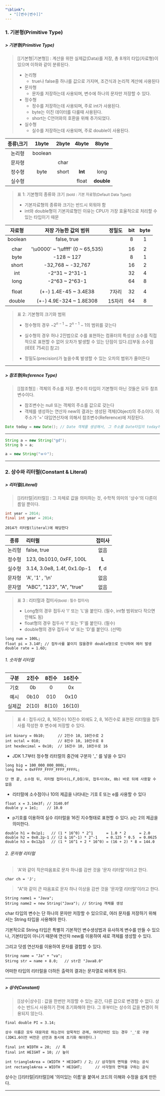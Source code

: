 ```yaml
---
"\blink":
  - "[[변수|변수]]"
---
```

### 1. 기본형(Primitive Type)
##### > 기본형(Primitive Type)
>[[기본형|기본형]] : 계산을 위한 실제값(Data)를 저장, 총 8개의 타입(자료형)이 있으며 이하와 같이 분류된다.
>	- 논리형
>		- true나 false중 하나를 값으로 가지며, 조건식과 논리적 계산에 사용된다
>	- 문자형
>		- 문자를 저장하는데 사용되며, 변수에 하나의 문자만 저장할 수 있다.
>	- 정수형
>		- 정수를 저장하는데 사용되며, 주로 int가 사용된다.
>		- byte는 이진 데이터를 다룰때 사용된다.
>		- short는 C언어와의 호환을 위해 추가되었다.
>	- 실수형
>		- 실수를 저장하는데 사용되며, 주로 double이 사용된다.

| 종류\크기 | 1byte | 2byte | 4byte | 8byte |
| :--: | :--: | :--: | :--: | :--: |
| 논리형 | boolean |  |  |  |
| 문자형 |  | char |  |  |
| 정수형 | byte | short | **Int** | long |
| 실수형 |  |  | float | **double** |
>표 1: 기본형의 종류와 크기 <span style="font-size : 0.75rem">(bold : 기본 자료형(Default Data Type))</span>
> 	- 기본자료형의 종류와 크기는 반드시 외워야 함
> 	- int와 double형이 기본자료형인 이유는  CPU가 가장 효율적으로 처리할 수 있는 타입이기 때문

| 자료형  |      저장 가능한 값의 범위       | 정밀도 | bit | byte |
|:-------:|:--------------------------------:|:------:|:---:|:----:|
| boolean |           false, true            |        |  8  |  1   |
|         |                                  |        |     |      |
|  char   | '\u0000' ~ '\uffff' (0 ~ 65,535) |        | 16  |  2   |
|  byte   |            -128 ~ 127            |        |  8  |  1   |
|  short  |        -32,768 ~ -32,767         |        | 16  |  2   |
|   int   |          -2^31 ~ 2^31-1          |        | 32  |  4   |
|  long   |          -2^63 ~ 2^63-1          |        | 64  |  8   |
|         |                                  |        |     |      |
|  float  |        (+-) 1.4E-45 ~ 3.4E38         | 7자리  | 32  |  4   |
| double  |       (+-) 4.9E-324 ~ 1.8E308        | 15자리 | 64  |  8   |
>표 2: 기본형의 크기와 범위
> 	- 정수형의 경우 $-2^{n-1}$ ~ $2^{n-1}-1$의 범위를 갖는다
> 	
> 	- 실수형의 경우 허나 2진법으로 수를 표현하는 컴퓨터의 특성상 소수를 직접적으로 표현할 수 없어 오차가 발생할 수 있는 단점이 있다.([[부동 소수점(IEEE 754)]] 참고)
> 	- 정밀도(precision)가 높을수록 발생할 수 있는 오차의 범위가 줄어든다

---
##### > 참조형(Reference Type)
>[[참조형]] : 객체의 주소를 저장. 변수의 타입이 기본형이 아닌 것들은 모두 참조변수이다.
>	- 참조변수는 null 또는 객체의 주소를 값으로 갖는다
>	- 객체를 생성하는 연산자 new의 결과는 생성된 객체(Object)의 주소이다. 이 주소가 '=' 대입연산자에 의해서 참조변수(Reference)에 저장된다.
``` Java
Date today = new Date(); // Date 객체를 생성해서, 그 주소를 Date타입의 today에 저장함
```
---
```JAVA
String a = new String("gd");
String b = a;

a = new String("ㅂㅇ");
```
---
### 2. 상수와 리터럴(Constant & Literal)
##### > 리터럴(Literal)
>[[리터럴|리터럴]] : 그 자체로 값을 의미하는 것, 수학적 의미의 '상수'의 다른이름일 뿐이다.
```Java
int year = 2014;
final int year = 2014;
```
	2014가 리터럴(literal)에 해당한다

|  종류  |           리터럴            | 접미사 |
|:------:|:---------------------------|:------:|
| 논리형 |         false, true         |  없음  |
| 정수형 |   123, 0b1010, 0xFF, 100L   |   **L**    |
| 실수형 | 3.14, 3.0e8, 1.4f, 0x1.0p-1 |  **f**, d  | 
| 문자형 |       'A', '1' , '\n'       |  없음  |
| 문자열 |  "ABC", "123", "A", "true"  |  없음  |
>표 3 : 리터럴과 접미사<span style="font-size : 0.75rem">(bold : 필수 접미사)</span>
> 	- Long형의 경우 접두사 'l' 또는 'L'을 붙인다. (필수, int형 범위보다 작으면 안해도 됨)
> 	- float형의 경우 접두사 'f' 또는 'F'를 붙인다. (필수)
> 	- double형의 경우 접두사 'd' 또는 'D'를 붙인다. (선택)
```
long num = 100L;
float pi = 3.14F; // 접두사를 붙이지 않을경우 double형으로 인식하여 에러 발생
double rate = 1.6D;
```

###### 1. 숫자형 리터럴
|  구분  | 2진수 | 8진수 | 16진수 |
|:------:|:-----:|:-----:|:------:|
|  기호  |  0b   |   0   |   0x   |
|  예시  | 0b10  |  010  |  0x10  |
| 실제값 |  2(10)     | 8(10)      | 16(10)       |
>표 4 : 접두사(2, 8, 16진수)
> 	10진수 외에도 2, 8, 16진수로 표현된 리터럴을 접두사를 작성한 후 변수에 저장할 수 있다.
```
int binary = 0b10;      // 2진수 10, 10진수로 2
int octal = 010;        // 8진수 10, 10진수로 8
int hexdecimal = 0x10;  // 16진수 10, 10진수로 16
```

- JDK 1.7부터 정수형  리터럴의 중간에 구분자 '\_' 를 넣을 수 있다
```
long big = 100_000_000_000L;
long hex = 0xFFFF_FFFF_FFFF_FFFFL;
```
	단 맨 끝, 소수점 뒤, 리터럴 접미사(L,F,D등)뒤, 접두사(0x, 0b) 바로 뒤에 사용할 수 없음

- 리터럴에 소수점이나 10의 제곱을 나타내는 기호 E 또는 e를 사용할 수 있다
```
float x = 3.14e3f; // 3140.0f
double y = 1e1;    // 10.0
```

- p기호를 이용하여 실수 리터럴을 16진 지수형태로 표현할 수 있다. p는 2의 제곱을 의미한다.
```
double h1 = 0x1p1;   // (1 * 16^0) * 2^1      = 1.0 * 2      = 2.0
double h2 = 0x0.2p-1 // (2 & 16^-1) * 2^-1    = 0.125 * 0.5  = 0.0625
double h3 = 0x12p3   // (1 * 16^1 + 2 * 16^0) = (16 + 2) * 8 = 144.0
```

###### 2. 문자형 리터럴
> 'A'와 같이 작은따옴표로 문자 하나를 감싼 것을 '문자 리터럴'이라고 한다.
```
char ch = 'J';
```

> "A"와 같이 큰 따옴표로 문자 하나 이상을 감싼 것을 '문자열 리터럴'이라고 한다.
```
String name1 = "Java";
String name2 = new String("Java"); // String 객체를 생성
```
char 타입의 변수는 단 하나의 문자만 저장할 수 있으므로, 여러 문자를 저장하기 위해서는 String 타입을 사용해야 한다.

기본적으로 String 타입은 특별히 기본적인 변수생성법과 유사하게 변수를 만들 수 있으나, 기본타입이 아니기 때문에 연산자 new를 이용하여 새로 객체를 생성할 수 있다. 

그리고 덧셈 연산자를 이용하여 문자를 결합할 수 있다.
```
String name = "Ja" + "va";
Stirng str = name + 8.0;   // str은 "Java8.0"
```
어떠한 타입의 리터럴을 더하든 출력의 결과는 문자열로 바뀌게 된다.

---
##### > 상수(Constant)
>[[상수|상수]] : 값을 한번만 저장할 수 있는 공간, 다른 값으로 변경할 수 없다.
>상수는 반드시 사용하기 전에 초기화해야 한다. 그 후부터는 상수의 값을 변경이 허용되지 않는다.
```
final double PI = 3.14;
```
	상수 이름은 모두 대문자로 하는것이 암묵적인 관례, 여러단어인 있는 경우 '_'로 구분	
	(JDK1.6이전 버전은 선언과 동시에 초기화 해야한다.)
```
final int WIDTH = 20;  // 폭
final int HEIGHT = 10; // 높이

int triangleArea = (WIDTH * HEIGHT) / 2; // 삼각형의 면적을 구하는 공식
int rectangleArea = WIDTH * HEIGHT;      // 사각형의 면적을 구하는 공식
```
상수는 [[리터럴|리터럴]]에 '의미있는 이름'을 붙여서 코드의 이해와 수정을 쉽게 만든다.

---